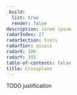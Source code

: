 ```yaml
---
_build:
  list: true
  render: false
description: lorem ipsum
radarIndex: 27
radarSection: tools
radarTier: assess
radarX: 106
radarY: 385
table-of-contents: false
title: Crossplane
---
```


TODO justification
